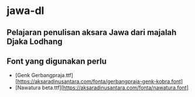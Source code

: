 # jawa-dl
## Pelajaran penulisan aksara Jawa dari majalah Djaka Lodhang

## Font yang digunakan perlu
* [Genk Gerbangpraja.ttf][https://aksaradinusantara.com/fonta/gerbangpraja-genk-kobra.font]
* [Nawatura beta.ttf][https://aksaradinusantara.com/fonta/nawatura.font]
